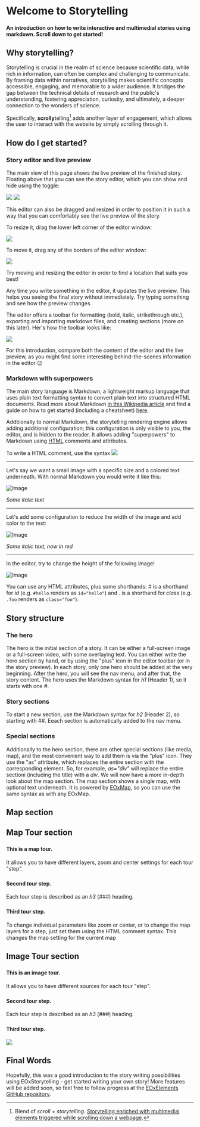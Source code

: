 # Welcome to Storytelling <!--{ as="video" mode="hero" src="https://dlmultimedia.esa.int/download/public/videos/2023/06/010/2306_010_AR_EN.mp4" }-->
#### An introduction on how to write interactive and multimedial stories using markdown. Scroll down to get started! <!--{ style="font-size:1rem;opacity:0.7;margin-top:1rem;" }-->



## Why storytelling?

Storytelling is crucial in the realm of science because scientific data, while rich in information, can often be complex and challenging to communicate. By framing data within narratives, storytelling makes scientific concepts accessible, engaging, and memorable to a wider audience. It bridges the gap between the technical details of research and the public's understanding, fostering appreciation, curiosity, and ultimately, a deeper connection to the wonders of science.

Specifically, **scrolly**telling[^1] adds another layer of engagement, which allows the user to interact with the website by simply scrolling through it.

[^1]: Blend of *scroll* + *storytelling*. [Storytelling enriched with multimedial elements triggered while scrolling down a webpage](https://en.wiktionary.org/wiki/scrollytelling).

## How do I get started?
### Story editor and live preview
The main view of this page shows the live preview of the finished story. Floating above that you can see the story editor, which you can show and hide using the toggle:

![](./img/editor-toggle-off.png) ![](./img/editor-toggle-on.png)

This editor can also be dragged and resized in order to position it in such a way that you can comfortably see the live preview of the story.

To resize it, drag the lower left corner of the editor window:

![](./img/editor-resize.png)

To move it, drag any of the borders of the editor window:

![](./img/editor-move.png)

Try moving and resizing the editor in order to find a location that suits you best!

Any time you write something in the editor, it updates the live preview. This helps you seeing the final story without immediately. Try typing something and see how the preview changes.

The editor offers a toolbar for formatting (bold, italic, strikethrough etc.), exporting and importing markdown files, and creating sections (more on this later). Her's how the toolbar looks like:

![](./img/editor-toolbar.png)

For this introduction, compare both the content of the editor and the live preview, as you might find some interesting behind-the-scenes information in the editor 😉

### Markdown with superpowers
The main story language is Markdown, a lightweight markup language that uses plain text formatting syntax to convert plain text into structured HTML documents. Read more about Markdown [in this Wikipedia article](https://en.wikipedia.org/wiki/Markdown) and find a guide on how to get started (including a cheatsheet) [here](https://www.markdownguide.org/).

Addtiionally to normal Markdown, the storytelling rendering engine allows adding additional configuration; this configuration is only visible to you, the editor, and is hidden to the reader.
It allows adding "superpowers" to Markdown using [HTML](https://en.wikipedia.org/wiki/HTML) comments and attributes.

To write a HTML comment, use the syntax ![](./img/editor-comments.png)

---

Let's say we want a small image with a specific size and a colored text underneath. With normal Markdown you would write it like this:

![Image](https://placehold.co/800x100)

*Some italic text*

---

Let's add some configuration to reduce the width of the image and add color to the text:

![Image](https://placehold.co/800x100) <!--{ width="300" }-->

*Some italic text, now in red* <!--{ style="color:red" }-->

---

In the editor, try to change the height of the following image!

![Image](https://placehold.co/200x200)

You can use any HTML attributes, plus some shorthands: *#* is a shorthand for *id* (e.g. <code>#hello</code> renders as <code>id="hello"</code>) and *.* is a shorthand for *class* (e.g. <code>.foo</code> renders as <code>class="foo"</code>).

## Story structure
### The hero
The hero is the initial section of a story. It can be either a full-screen image or a full-screen video, with some overlaying text. You can either write the hero section by hand, or by using the "plus" icon in the editor toolbar (or in the story preview).
In each story, only one hero should be added at the very beginning. After the hero, you will see the nav menu, and after that, the story content. The hero uses the Markdown syntax for *h1* (Header 1), so it starts with one *#*.

### Story sections
To start a new section, use the Markdown syntax for *h2* (Header 2), so starting with *##*. Eeach section is automatically added to the nav menu. 

### Special sections
Additionally to the hero section, there are other special sections (like media, map), and the most convenient way to add them is via the "plus" icon. They use the "as" attribute, which replaces the entire section with the corresponding element. So, for example, *as="div"* will replace the entire sectioni (including the title) with a *div*.
We will now have a more in-depth look about the map section. The map section shows a single map, with optional text underneath. It is powered by [EOxMap](https://eox-a.github.io/EOxElements/?path=/docs/elements-eox-map--docs), so you can use the same syntax as with any EOxMap.

## Map section <!--{as="eox-map" style="width: 100%; height: 500px;" config='{ "controls": { "Zoom": {}, "Attribution": {}, "FullScreen": {}, "OverviewMap": { "layers": [ { "type": "Tile", "properties": { "id": "overviewMap" }, "source": { "type": "OSM" } } ] } }, "layers": [ { "type": "Tile", "properties": { "id": "overviewMap" }, "source": { "type": "TileWMS", "url": "https://ows.mundialis.de/services/service", "params": { "LAYERS": "TOPO-WMS" } } } ], "view": { "center": [15,48], "zoom": 1 } }'}-->

## Map Tour section <!--{ as="eox-map" mode="tour" }-->

### <!--{ layers='[{"type":"Tile","properties":{"id":"osm"},"source":{"type":"OSM"}}]' center=[12.46,41.89] zoom="5" animationOptions="{duration:500}" }-->
#### This is a map tour.
It allows you to have different layers, zoom and center settings for each tour "step".

### <!--{ layers='[{"type":"Tile","properties":{"id":"customId"},"source":{"type":"WMTSCapabilities","url":"https://tiles.maps.eox.at/wmts/1.0.0/WMTSCapabilities.xml","layer":"s2cloudless-2017"}},{"type":"Tile","properties":{"id":"osm"},"source":{"type":"OSM"}}]' center=[12.46,41.89] zoom="10" }-->
#### Second tour step.
Each tour step is described as an *h3* (*###*) heading.

### <!--{ layers='[{"type":"Tile","properties":{"id":"customId"},"source":{"type":"WMTSCapabilities","url":"https://tiles.maps.eox.at/wmts/1.0.0/WMTSCapabilities.xml","layer":"s2cloudless-2017"}},{"type":"Tile","properties":{"id":"osm"},"source":{"type":"OSM"}}]' center="[16.36,48.2]" zoom="10" animationOptions="{duration:500}" }-->
#### Third tour step.
To change individual parameters like zoom or center, or to change the map layers for a step, just set them using the HTML comment syntax. This changes the map setting for the current map

## Image Tour section <!--{ as="img" mode="tour" }-->

### <!--{ src="https://picsum.photos/800/600" }-->
#### This is an image tour.
It allows you to have different sources for each tour "step".

### <!--{ src="https://picsum.photos/900/700" }-->
#### Second tour step.
Each tour step is described as an *h3* (*###*) heading.

### <!--{ src="https://picsum.photos/900/800" }-->
#### Third tour step.
![](https://placehold.co/200x100)

## Final Words
Hopefully, this was a good introduction to the story writing possibilities using EOxStorytelling - get started writing your own story!
More features will be added soon, so feel free to follow progress at the [EOxElements GitHub repository](https://github.com/EOX-A/EOxElements).
